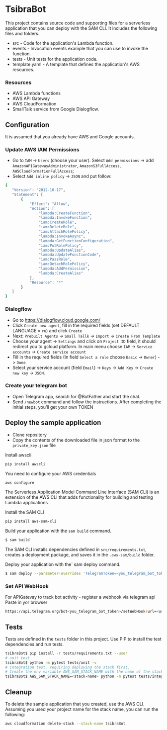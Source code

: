 # TsibraBot

This project contains source code and supporting files for a serverless application that you can deploy with the SAM CLI. It includes the following files and folders.

- src - Code for the application's Lambda function.
- events - Invocation events example that you can use to invoke the function.
- tests - Unit tests for the application code. 
- template.yaml - A template that defines the application's AWS resources.

### Resources
* AWS Lambda functions
* AWS API Gateway
* AWS CloudFormation
* SmallTalk service from Google Dialogflow.

## Configuration
It is assumed that you already have AWS and Google accounts.


### Update AWS IAM Permissions
* Go to `IAM` -> `Users` (choose your user). Select `Add permissions` -> add `AmazonAPIGatewayAdministrator`, `AmazonS3FullAccess`, `AWSCloudFormationFullAccess`;
* Select `Add inline policy` -> `JSON` and put follow:
 ```bash    
{
    "Version": "2012-10-17",
    "Statement": [
        {
            "Effect": "Allow",
            "Action": [
                "lambda:CreateFunction",
                "lambda:InvokeFunction",
                "iam:CreateRole",
                "iam:DeleteRole",
                "iam:AttachRolePolicy",
                "lambda:InvokeAsync",
                "lambda:GetFunctionConfiguration",
                "iam:PutRolePolicy",
                "lambda:UpdateAlias",
                "lambda:UpdateFunctionCode",
                "iam:PassRole",
                "iam:DetachRolePolicy",
                "lambda:AddPermission",
                "lambda:CreateAlias"
            ],
            "Resource": "*"
        }
    ]
}
```

### Dialogflow

* Go to https://dialogflow.cloud.google.com/
* Click `Create new agent`, fill in the required fields (set DEFAULT LANGUAGE = `ru`) and click `Create`
* Next: `Prebuilt Agents` -> `Small Tallk` -> `Import` -> `Create From Template`
* Choose your agent -> `Settings` and click on `Project ID` field, it should redirect you to gcloud platform. In main menu choose `IAM` -> `Service accounts` -> `Create service account`
* Fill in the required fields (In field `Select a role` choose `Basic` -> `Owner`) -> `Done`
* Select your service account (field `Email`) -> `Keys` -> `Add Key` -> `Create new key` -> `JSON`.

### Create your telegram bot
* Open Telegram app, search for @BotFather and start the chat.
* Send `/newbot` command and follow the instructions. After completing the initial steps, you’ll get your own TOKEN


## Deploy the sample application

* Clone repository
* Copy the contents of the downloaded file in json format to the `private_key.json` file

Install awscli
```bash 
pip install awscli
```
You need to configure your AWS credentials
```bash 
aws configure
```

The Serverless Application Model Command Line Interface (SAM CLI) is an extension of the AWS CLI that adds functionality for building and testing Lambda applications

Install the SAM CLI
```bash 
pip install aws-sam-cli
```

Build your application with the `sam build` command.

```bash
$ sam build
```

The SAM CLI installs dependencies defined in `src/requirements.txt`, creates a deployment package, and saves it in the `.aws-sam/build` folder.

Deploy your application with the` sam deploy command.

```bash
$ sam deploy --parameter-overrides 'TelegramToken=<you_telegram_bot_token>
```

### Set API WebHook
For APIGatevay to track bot activity - register a webhook via telegram api
Paste in yor browser
```bash
https://api.telegram.org/bot<you_telegram_bot_token>/setWebHook?url=<url_from_your_deployed_ApiGateway>
```

## Tests

Tests are defined in the `tests` folder in this project. Use PIP to install the test dependencies and run tests.

```bash
tsibraBot$ pip install -r tests/requirements.txt --user
# unit test
tsibraBot$ python -m pytest tests/unit -v
# integration test, requiring deploying the stack first.
# Create the env variable AWS_SAM_STACK_NAME with the name of the stack we are testing
tsibraBot$ AWS_SAM_STACK_NAME=<stack-name> python -m pytest tests/integration -v
```

## Cleanup

To delete the sample application that you created, use the AWS CLI. Assuming you used your project name for the stack name, you can run the following:

```bash
aws cloudformation delete-stack --stack-name tsibraBot
```
